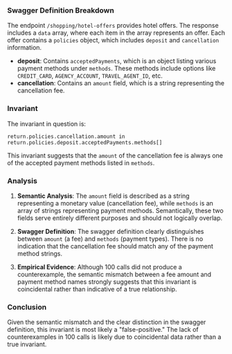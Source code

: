 ### Swagger Definition Breakdown

The endpoint `/shopping/hotel-offers` provides hotel offers. The response includes a `data` array, where each item in the array represents an offer. Each offer contains a `policies` object, which includes `deposit` and `cancellation` information.

- **deposit**: Contains `acceptedPayments`, which is an object listing various payment methods under `methods`. These methods include options like `CREDIT_CARD`, `AGENCY_ACCOUNT`, `TRAVEL_AGENT_ID`, etc.
- **cancellation**: Contains an `amount` field, which is a string representing the cancellation fee.

### Invariant

The invariant in question is:

`return.policies.cancellation.amount in return.policies.deposit.acceptedPayments.methods[]`

This invariant suggests that the `amount` of the cancellation fee is always one of the accepted payment methods listed in `methods`.

### Analysis

1. **Semantic Analysis**: The `amount` field is described as a string representing a monetary value (cancellation fee), while `methods` is an array of strings representing payment methods. Semantically, these two fields serve entirely different purposes and should not logically overlap.

2. **Swagger Definition**: The swagger definition clearly distinguishes between `amount` (a fee) and `methods` (payment types). There is no indication that the cancellation fee should match any of the payment method strings.

3. **Empirical Evidence**: Although 100 calls did not produce a counterexample, the semantic mismatch between a fee amount and payment method names strongly suggests that this invariant is coincidental rather than indicative of a true relationship.

### Conclusion

Given the semantic mismatch and the clear distinction in the swagger definition, this invariant is most likely a "false-positive." The lack of counterexamples in 100 calls is likely due to coincidental data rather than a true invariant.
